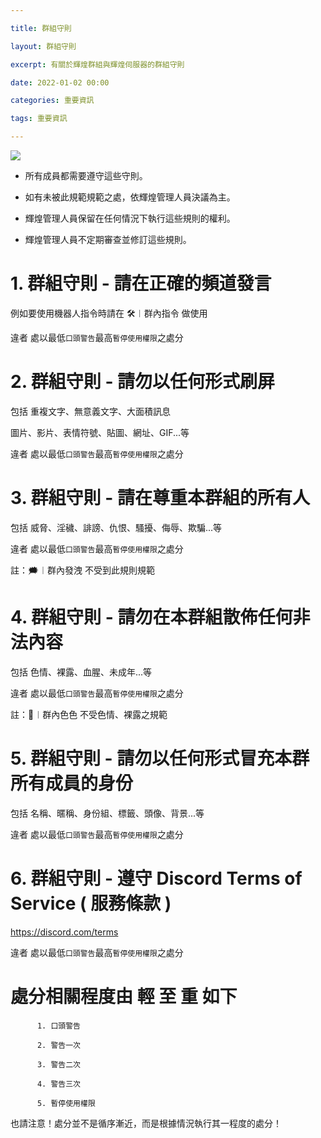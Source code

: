 ```yaml
---

title: 群組守則

layout: 群組守則

excerpt: 有關於輝煌群組與輝煌伺服器的群組守則

date: 2022-01-02 00:00

categories: 重要資訊

tags: 重要資訊

---
```


![](https://media.discordapp.net/attachments/596718421966716928/971190210928992267/AddText_05-04-06.36.35.png)

- 所有成員都需要遵守這些守則。

- 如有未被此規範規範之處，依輝煌管理人員決議為主。

- 輝煌管理人員保留在任何情況下執行這些規則的權利。

- 輝煌管理人員不定期審查並修訂這些規則。

# 1. 群組守則 - 請在正確的頻道發言

例如要使用機器人指令時請在 🛠️︱群內指令 做使用

違者 處以最低` 口頭警告 `最高` 暫停使用權限 `之處分

# 2. 群組守則 - 請勿以任何形式刷屏

包括 重複文字、無意義文字、大面積訊息

圖片、影片、表情符號、貼圖、網址、GIF...等

違者 處以最低` 口頭警告 `最高` 暫停使用權限 `之處分

# 3. 群組守則 - 請在尊重本群組的所有人

包括 威脅、淫穢、誹謗、仇恨、騷擾、侮辱、欺騙...等

違者 處以最低` 口頭警告 `最高` 暫停使用權限 `之處分

註：🗯️︱群內發洩 不受到此規則規範

# 4. 群組守則 - 請勿在本群組散佈任何非法內容

包括 色情、裸露、血腥、未成年...等

違者 處以最低` 口頭警告 `最高` 暫停使用權限 `之處分

註：🔞︱群內色色 不受色情、裸露之規範

# 5. 群組守則 - 請勿以任何形式冒充本群所有成員的身份

包括 名稱、暱稱、身份組、標籤、頭像、背景...等

違者 處以最低` 口頭警告 `最高` 暫停使用權限 `之處分

# 6. 群組守則 - 遵守 Discord Terms of Service ( 服務條款 )

<https://discord.com/terms>

違者 處以最低` 口頭警告 `最高` 暫停使用權限 `之處分

# 處分相關程度由 輕 至 重 如下

          1. 口頭警告

          2. 警告一次

          3. 警告二次

          4. 警告三次

          5. 暫停使用權限     

也請注意！處分並不是循序漸近，而是根據情況執行其一程度的處分！
